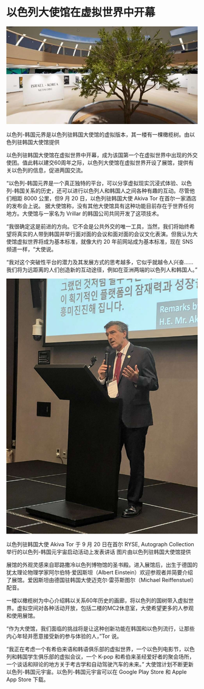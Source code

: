 # 以色列大使馆在虚拟世界中开幕




![以色列-韩国元界是以色列驻韩国大使馆的虚拟版本，其一楼有一棵橄榄树。 由以色列驻韩国大使馆提供](03.jpg)

以色列-韩国元界是以色列驻韩国大使馆的虚拟版本，其一楼有一棵橄榄树。由以色列驻韩国大使馆提供

以色列驻韩国大使馆在虚拟世界中开幕，成为该国第一个在虚拟世界中出现的外交使团。值此韩以建交60周年之际，以色列大使馆在虚拟世界开设了展馆，提供有关以色列的信息，促进两国交流。

“以色列-韩国元界是一个真正独特的平台，可以分享虚拟现实沉浸式体验、以色列-韩国关系的历史，还可以进行以色列人和韩国人之间各种有趣的互动。尽管他们相距 8000 公里，但9 月 20 日，以色列驻韩国大使 Akiva Tor 在首尔一家酒店的发布会上说。
据大使馆称，没有其他大使馆具有这种功能目前存在于世界任何地方。大使馆与一家名为 Vrillar 的韩国公司共同开发了这项技术。

“我很确定这是前进的方向。它不会是公共外交的唯一工具，当然，我们将始终希望将真实的人带到韩国并举行面对面的会议和面对面的会议文化表演。但我认为大使馆虚拟世界将成为基本标准，就像大约 20 年前网站成为基本标准，现在 SNS 频道一样，“大使说。

“我对这个突破性平台的潜力及其发展方式的思考越多，它似乎就越令人兴奋……我们将为远距离的人们创造新的互动途径，例如在亚洲两端的以色列人和韩国人。”

![以色列-韩国元界是以色列驻韩国大使馆的虚拟版本，其一楼有一棵橄榄树。 由以色列驻韩国大使馆提供](04.jpg)



以色列驻韩国大使 Akiva Tor 于 9 月 20 日在首尔 RYSE, Autograph Collection 举行的以色列-韩国元宇宙启动活动上发表讲话 图片由以色列驻韩国大使馆提供

展馆的外观灵感来自耶路撒冷以色列博物馆的圣书殿。进入展馆后，出生于德国的犹太理论物理学家阿尔伯特·爱因斯坦（Albert Einstein）欢迎参观者并简要介绍了展馆。爱因斯坦由德国驻韩国大使迈克尔·雷芬斯图尔（Michael Reiffenstuel）配音。

一楼以橄榄树为中心介绍韩以关系60年历史的画廊，将以色列的国树带入虚拟世界。虚拟空间对各种活动开放，包括二楼的MC2休息室，大使希望更多的人参观和使用展馆。

“作为大使馆，我们面临的挑战将是让这种创新功能在韩国和以色列流行，让那些内心年轻并愿意接受新的参与体验的人，”Tor 说。

“我正在考虑一个有希伯来语和韩语俱乐部的虚拟世界，一个以色列电影节，以色列和韩国学生俱乐部的虚拟会议，一个 K-pop 和希伯来圣经爱好者的聚会场所，一个谈话和辩论的地方关于考古学和自动驾驶汽车的未来。” 大使馆计划不断更新以色列-韩国元宇宙。以色列-韩国元宇宙可以在 Google Play Store 和 Apple App Store 下载。
